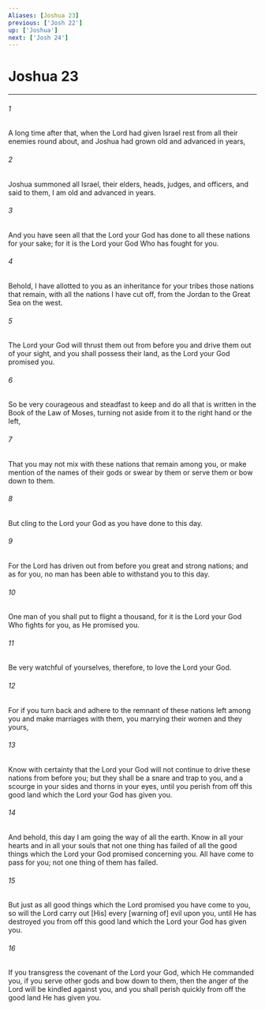 ```yaml
---
Aliases: [Joshua 23]
previous: ['Josh 22']
up: ['Joshua']
next: ['Josh 24']
---
```

# Joshua 23

***

###### 1 

A long time after that, when the Lord had given Israel rest from all their enemies round about, and Joshua had grown old and advanced in years, 

###### 2 

Joshua summoned all Israel, their elders, heads, judges, and officers, and said to them, I am old and advanced in years. 

###### 3 

And you have seen all that the Lord your God has done to all these nations for your sake; for it is the Lord your God Who has fought for you. 

###### 4 

Behold, I have allotted to you as an inheritance for your tribes those nations that remain, with all the nations I have cut off, from the Jordan to the Great Sea on the west. 

###### 5 

The Lord your God will thrust them out from before you and drive them out of your sight, and you shall possess their land, as the Lord your God promised you. 

###### 6 

So be very courageous and steadfast to keep and do all that is written in the Book of the Law of Moses, turning not aside from it to the right hand or the left, 

###### 7 

That you may not mix with these nations that remain among you, or make mention of the names of their gods or swear by them or serve them or bow down to them. 

###### 8 

But cling to the Lord your God as you have done to this day. 

###### 9 

For the Lord has driven out from before you great and strong nations; and as for you, no man has been able to withstand you to this day. 

###### 10 

One man of you shall put to flight a thousand, for it is the Lord your God Who fights for you, as He promised you. 

###### 11 

Be very watchful of yourselves, therefore, to love the Lord your God. 

###### 12 

For if you turn back and adhere to the remnant of these nations left among you and make marriages with them, you marrying their women and they yours, 

###### 13 

Know with certainty that the Lord your God will not continue to drive these nations from before you; but they shall be a snare and trap to you, and a scourge in your sides and thorns in your eyes, until you perish from off this good land which the Lord your God has given you. 

###### 14 

And behold, this day I am going the way of all the earth. Know in all your hearts and in all your souls that not one thing has failed of all the good things which the Lord your God promised concerning you. All have come to pass for you; not one thing of them has failed. 

###### 15 

But just as all good things which the Lord promised you have come to you, so will the Lord carry out [His] every [warning of] evil upon you, until He has destroyed you from off this good land which the Lord your God has given you. 

###### 16 

If you transgress the covenant of the Lord your God, which He commanded you, if you serve other gods and bow down to them, then the anger of the Lord will be kindled against you, and you shall perish quickly from off the good land He has given you.
